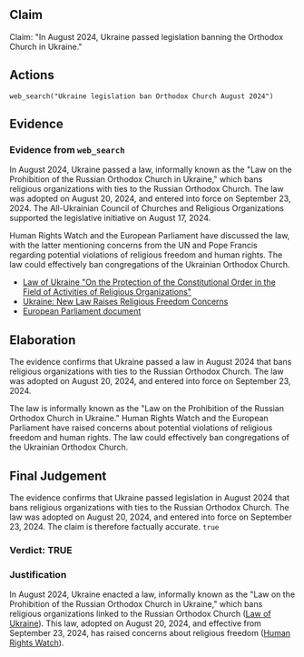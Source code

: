 ## Claim
Claim: "In August 2024, Ukraine passed legislation banning the Orthodox Church in Ukraine."

## Actions
```
web_search("Ukraine legislation ban Orthodox Church August 2024")
```

## Evidence
### Evidence from `web_search`
In August 2024, Ukraine passed a law, informally known as the "Law on the Prohibition of the Russian Orthodox Church in Ukraine," which bans religious organizations with ties to the Russian Orthodox Church. The law was adopted on August 20, 2024, and entered into force on September 23, 2024. The All-Ukrainian Council of Churches and Religious Organizations supported the legislative initiative on August 17, 2024.

Human Rights Watch and the European Parliament have discussed the law, with the latter mentioning concerns from the UN and Pope Francis regarding potential violations of religious freedom and human rights. The law could effectively ban congregations of the Ukrainian Orthodox Church.
*   [Law of Ukraine "On the Protection of the Constitutional Order in the Field of Activities of Religious Organizations"](https://en.wikipedia.org/wiki/Law_of_Ukraine_%22On_the_Protection_of_the_Constitutional_Order_in_the_Field_of_Activities_of_Religious_Organizations%22)
*   [Ukraine: New Law Raises Religious Freedom Concerns](https://www.hrw.org/news/2024/10/30/ukraine-new-law-raises-religious-freedom-concerns)
*   [European Parliament document](https://www.europarl.europa.eu/doceo/document/E-10-2024-001881_EN.html)


## Elaboration
The evidence confirms that Ukraine passed a law in August 2024 that bans religious organizations with ties to the Russian Orthodox Church. The law was adopted on August 20, 2024, and entered into force on September 23, 2024.

The law is informally known as the "Law on the Prohibition of the Russian Orthodox Church in Ukraine." Human Rights Watch and the European Parliament have raised concerns about potential violations of religious freedom and human rights. The law could effectively ban congregations of the Ukrainian Orthodox Church.


## Final Judgement
The evidence confirms that Ukraine passed legislation in August 2024 that bans religious organizations with ties to the Russian Orthodox Church. The law was adopted on August 20, 2024, and entered into force on September 23, 2024. The claim is therefore factually accurate. `true`


### Verdict: TRUE

### Justification
In August 2024, Ukraine enacted a law, informally known as the "Law on the Prohibition of the Russian Orthodox Church in Ukraine," which bans religious organizations linked to the Russian Orthodox Church ([Law of Ukraine](https://en.wikipedia.org/wiki/Law_of_Ukraine_%22On_the_Protection_of_the_Constitutional_Order_in_the_Field_of_Activities_of_Religious_Organizations%22)). This law, adopted on August 20, 2024, and effective from September 23, 2024, has raised concerns about religious freedom ([Human Rights Watch](https://www.hrw.org/news/2024/10/30/ukraine-new-law-raises-religious-freedom-concerns)).
